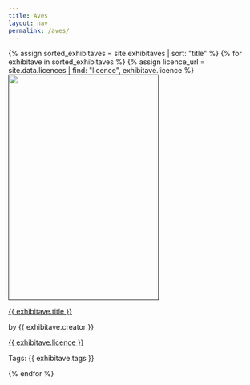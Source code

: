 ```yaml
---
title: Aves
layout: nav
permalink: /aves/
---
```

<div id = "animal_collection">
  {% assign sorted_exhibitaves = site.exhibitaves | sort: "title" %}
  {% for exhibitave in sorted_exhibitaves %}
    {% assign licence_url = site.data.licences | find: "licence", exhibitave.licence %}
    <div class = "grid_cell">
      <a href = " "><img src="{{ exhibitave.image-url }}" class="gallery_thumb" width="300" height="450"></a >
      <p class = "caption"><a href = "{{ exhibitave.url | relative_url }}">{{ exhibitave.title }}</a ></p>
      <p> by {{ exhibitave.creator }}</p >
      <p><a href="{{ licence_url.url }}">{{ exhibitave.licence }}</a ></p >
      <p>Tags: {{ exhibitave.tags }}</p >
    </div>
  {% endfor %}
</div>
